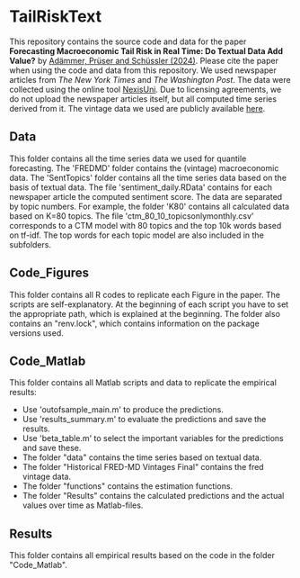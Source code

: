 # TailRiskText
This repository contains the source code and data for the paper **Forecasting Macroeconomic Tail Risk in Real Time: Do Textual Data Add Value?** by [Adämmer, Prüser and Schüssler (2024)](https://papers.ssrn.com/sol3/papers.cfm?abstract_id=4372186). 
Please cite the paper when using the code and data from this repository. 
We used newspaper articles from *The New York Times* and *The Washington Post*. 
The data were collected using the online tool [NexisUni](https://www.lexisnexis.com/en-int/products/nexis-uni). 
Due to licensing agreements, we do not upload the newspaper articles itself, but all computed time series derived from it. 
The vintage data we used are publicly available [here](https://research.stlouisfed.org/econ/mccracken/fred-databases/).

## Data
This folder contains all the time series data we used for quantile forecasting.
The 'FREDMD' folder contains the (vintage) macroeconomic data. The 'SentTopics' folder contains 
all the time series data based on the basis of textual data. The file 'sentiment_daily.RData' contains for each newspaper article the computed sentiment score. The data are separated by topic numbers. 
For example, the folder 'K80' contains all calculated data based on K=80 topics. The file 
'ctm_80_10_topicsonlymonthly.csv' corresponds to a CTM model with 80 topics and the top 10k words based on tf-idf.
The top words for each topic model are also included in the subfolders. 

## Code_Figures
This folder contains all R codes to replicate each Figure in the paper. The scripts are self-explanatory. 
At the beginning of each script you have to set the appropriate path, which is explained at the beginning. 
The folder also contains an "renv.lock", which contains information on the package versions used. 

## Code_Matlab
This folder contains all Matlab scripts and data to replicate the empirical results:

 - Use 'outofsample_main.m' to produce the predictions.
 - Use 'results_summary.m' to evaluate the predictions and save the results.
 - Use 'beta_table.m' to select the important variables for the predictions and save these.
 - The folder "data" contains the time series based on textual data.
 - The folder "Historical FRED-MD Vintages Final" contains the fred vintage data.
 - The folder "functions" contains the estimation functions.
 - The folder "Results" contains the calculated predictions and the actual values over time as Matlab-files.


## Results
This folder contains all empirical results based on the code in the folder "Code_Matlab".


